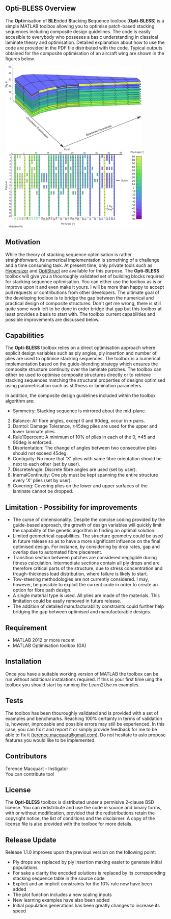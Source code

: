 ## Opti-BLESS Overview

The **Opti**misation of **BLE**nded **S**tacking **S**equence toolbox (**Opti-BLESS**) is a simple MATLAB toolbox allowing you to optimise patch-based stacking sequences including composite design guidelines. The code is easily accesible to everybody who posseses a basic understanding in classical laminate theory and optimisation. Detailed explanation about how to use the code are provided in the PDF file distributed with the code. Typical outputs obtained for the composite optimisation of an aircraft wing are shown in the figures below.

![Optimised Wing Design Example](./GUI/Example02.png)
![Optimised Wing Design Example](./GUI/Example01.png)


## Motivation

While the theory of stacking sequence optimisation is rather straightforward, its numerical implementation is something of a challenge and a time consuming task. At present time, only private tools such as [Hypersizer](http://hypersizer.com/) and [OptiStruct](http://www.altairhyperworks.co.uk/product/optistruct) are available for this purpose. The **Opti-BLESS** toolbox will give you a thouroughly validated set of building blocks required for stacking sequence optimisation. You can either use the toolbox as is or improve upon it and even make it yours. I will be more than happy to accept pull requests or contributions from other developers. The ultimate goal of the developing toolbox is to bridge the gap between the numerical and practical design of composite structures. Don't get me wrong, there is still quite some work left to be done in order bridge that gap but this toolbox at least provides a basis to start with. The toolbox current capabilities and possible improvements are discussed below. 

## Capabilities

The **Opti-BLESS** toolbox relies on a direct optimisation approach where explicit design variables such as ply angles, ply insertion and number of plies are used to optimise stacking sequences. The toolbox is a numerical implementation based on the guide-blending strategy which ensures the composite structure continuity over the laminate patches. The toolbox can either be used to optimise composite structures directly or to retrieve stacking sequences matching the structural properties of designs optimised using parametrisation such as stiffness or lamination parameters.  

In addition, the composite design guidelines included within the toolbox algorithm are:

* Symmetry: Stacking sequence is mirrored about the mid-plane.
2. Balance: All fibre angles, except 0 and 90deg, occur in ± pairs. 
3. Damtol: Damage Tolerance,  ±45deg plies are used for the upper and lower laminate plies.
4. Rule10percent: A minimum of 10% of plies in each of the 0, ±45 and 90deg is enforced.
5. Disorientation: The change of angles between two consecutive plies should not exceed 45deg.
6. Contiguity: No more that 'X' plies with same fibre orientation should be next to each other (set by user).
7. DiscreteAngle: Discrete fibre angles are used (set by user).  
8. InernalContinuity: One ply must be kept spanning the entire structure every 'X' plies (set by user).
9. Covering: Covering plies on the lower and upper surfaces of the laminate cannot be dropped. 


## Limitation - Possibility for improvements

* The curse of dimensionality. Despite the concise coding provided by the guide-based approach, the growth of design variables will quickly limit the capability of the genetic algorithm in finding an optimal solution.
* Limited geometrical capabilities. The structure geometry could be used in future release so as to have a more significant influence on the final optimised design. For instance, by considering by drop rates, gap and overlap due to automated fibre placement. 
* Transition section between patches are considered negligible during fitness calculation. Intermediate sections contain all ply drops and are therefore critical parts of the structure, due to stress concentration and trough-thickness load distribution, where failure is likely to start.
* Tow-steering methodologies are not currently considered. I may, however, be possible to exploit the current code in order to create an option for fibre path design. 
* A single material type is used. All plies are made of the materials. This limitation could be easily removed in future release. 
* The addition of detailed manufacturability constraints could further help bridging the gap between optimised and manufacturable designs. 



## Requirement

- MATLAB 2012 or more recent
- MATLAB Optimisation toolbox (GA)

## Installation

Once you have a suitable working version of MATLAB the toolbox can be run without additional instalations required. If this is your first time uing the toolbox you should start by running the Learn2Use.m examples.


## Tests

The toolbox has been thouroughly validated and is provided with a set of examples and benchmarks. Reaching 100% certainty in terms of validation is, however, impropable and possible errors may still be experienced. In this case, you can fix it and report it or simply provide feedback for me to be able to fix it (terence.macquart@gmail.com). Do not hesitate to aslo propose features you would like to be implemented.     

## Contributors

Terence Macquart - Instigator  
You can contribute too!

## License

The **Opti-BLESS** toolbox is distributed under a permisive 2-clause BSD license. You can redistribute and use the code in source and binary forms, with or without modification, provided that the redistributions retain the copyright notice, the list of conditions and the disclaimer. A copy of the license file is also provided with the toolbox for more details.


## Release Update

Release 1.1.0 improves upon the previous version on the following point:

- Ply drops are replaced by ply insertion making easier to generate initial populations
- For sake a clarity the encoded solutions is replaced by its corresponding stacking sequence table in the source code
- Explicit and an implicit constraints for the 10% rule now have been added
- The plot function includes a new scaling inputs
- New learning examples have also been added
- Initial population generations has been greatly changes to increase its speed
